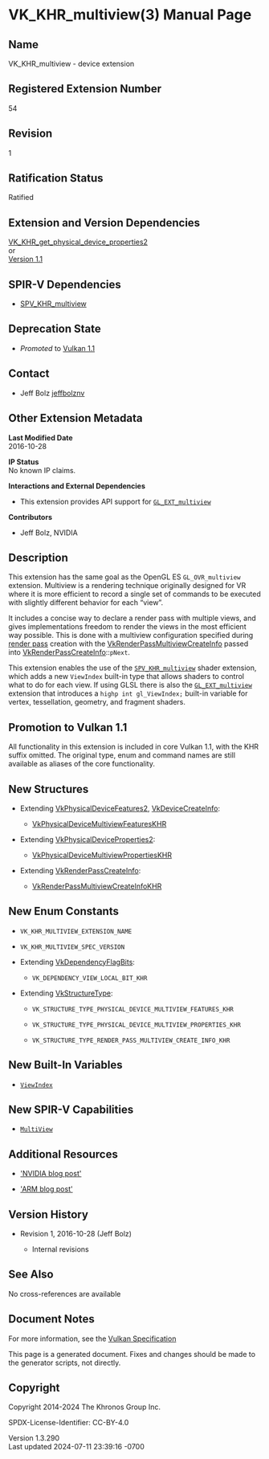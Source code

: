 # VK_KHR_multiview(3) Manual Page

## Name

VK_KHR_multiview - device extension



## <a href="#_registered_extension_number" class="anchor"></a>Registered Extension Number

54

## <a href="#_revision" class="anchor"></a>Revision

1

## <a href="#_ratification_status" class="anchor"></a>Ratification Status

Ratified

## <a href="#_extension_and_version_dependencies" class="anchor"></a>Extension and Version Dependencies

[VK_KHR_get_physical_device_properties2](https://registry.khronos.org/vulkan/specs/1.3-extensions/man/html/VK_KHR_get_physical_device_properties2.html)  
or  
[Version 1.1](#versions-1.1)  

## <a href="#_spir_v_dependencies" class="anchor"></a>SPIR-V Dependencies

- [SPV_KHR_multiview](https://htmlpreview.github.io/?https://github.com/KhronosGroup/SPIRV-Registry/blob/main/extensions/KHR/SPV_KHR_multiview.html)

## <a href="#_deprecation_state" class="anchor"></a>Deprecation State

- *Promoted* to <a
  href="https://registry.khronos.org/vulkan/specs/1.3-extensions/html/vkspec.html#versions-1.1-promotions"
  target="_blank" rel="noopener">Vulkan 1.1</a>

## <a href="#_contact" class="anchor"></a>Contact

- Jeff Bolz <a
  href="https://github.com/KhronosGroup/Vulkan-Docs/issues/new?body=%5BVK_KHR_multiview%5D%20@jeffbolznv%0A*Here%20describe%20the%20issue%20or%20question%20you%20have%20about%20the%20VK_KHR_multiview%20extension*"
  target="_blank" rel="nofollow noopener"><em></em>jeffbolznv</a>

## <a href="#_other_extension_metadata" class="anchor"></a>Other Extension Metadata

**Last Modified Date**  
2016-10-28

**IP Status**  
No known IP claims.

**Interactions and External Dependencies**  
- This extension provides API support for
  [`GL_EXT_multiview`](https://github.com/KhronosGroup/GLSL/blob/main/extensions/ext/GL_EXT_multiview.txt)

**Contributors**  
- Jeff Bolz, NVIDIA

## <a href="#_description" class="anchor"></a>Description

This extension has the same goal as the OpenGL ES `GL_OVR_multiview`
extension. Multiview is a rendering technique originally designed for VR
where it is more efficient to record a single set of commands to be
executed with slightly different behavior for each “view”.

It includes a concise way to declare a render pass with multiple views,
and gives implementations freedom to render the views in the most
efficient way possible. This is done with a multiview configuration
specified during <a
href="https://registry.khronos.org/vulkan/specs/1.3-extensions/html/vkspec.html#renderpass"
target="_blank" rel="noopener">render pass</a> creation with the
[VkRenderPassMultiviewCreateInfo](https://registry.khronos.org/vulkan/specs/1.3-extensions/man/html/VkRenderPassMultiviewCreateInfo.html)
passed into
[VkRenderPassCreateInfo](https://registry.khronos.org/vulkan/specs/1.3-extensions/man/html/VkRenderPassCreateInfo.html)::`pNext`.

This extension enables the use of the
[`SPV_KHR_multiview`](https://htmlpreview.github.io/?https://github.com/KhronosGroup/SPIRV-Registry/blob/main/extensions/KHR/SPV_KHR_multiview.html)
shader extension, which adds a new `ViewIndex` built-in type that allows
shaders to control what to do for each view. If using GLSL there is also
the
[`GL_EXT_multiview`](https://github.com/KhronosGroup/GLSL/blob/main/extensions/ext/GL_EXT_multiview.txt)
extension that introduces a `highp int gl_ViewIndex;` built-in variable
for vertex, tessellation, geometry, and fragment shaders.

## <a href="#_promotion_to_vulkan_1_1" class="anchor"></a>Promotion to Vulkan 1.1

All functionality in this extension is included in core Vulkan 1.1, with
the KHR suffix omitted. The original type, enum and command names are
still available as aliases of the core functionality.

## <a href="#_new_structures" class="anchor"></a>New Structures

- Extending [VkPhysicalDeviceFeatures2](https://registry.khronos.org/vulkan/specs/1.3-extensions/man/html/VkPhysicalDeviceFeatures2.html),
  [VkDeviceCreateInfo](https://registry.khronos.org/vulkan/specs/1.3-extensions/man/html/VkDeviceCreateInfo.html):

  - [VkPhysicalDeviceMultiviewFeaturesKHR](https://registry.khronos.org/vulkan/specs/1.3-extensions/man/html/VkPhysicalDeviceMultiviewFeaturesKHR.html)

- Extending
  [VkPhysicalDeviceProperties2](https://registry.khronos.org/vulkan/specs/1.3-extensions/man/html/VkPhysicalDeviceProperties2.html):

  - [VkPhysicalDeviceMultiviewPropertiesKHR](https://registry.khronos.org/vulkan/specs/1.3-extensions/man/html/VkPhysicalDeviceMultiviewPropertiesKHR.html)

- Extending [VkRenderPassCreateInfo](https://registry.khronos.org/vulkan/specs/1.3-extensions/man/html/VkRenderPassCreateInfo.html):

  - [VkRenderPassMultiviewCreateInfoKHR](https://registry.khronos.org/vulkan/specs/1.3-extensions/man/html/VkRenderPassMultiviewCreateInfoKHR.html)

## <a href="#_new_enum_constants" class="anchor"></a>New Enum Constants

- `VK_KHR_MULTIVIEW_EXTENSION_NAME`

- `VK_KHR_MULTIVIEW_SPEC_VERSION`

- Extending [VkDependencyFlagBits](https://registry.khronos.org/vulkan/specs/1.3-extensions/man/html/VkDependencyFlagBits.html):

  - `VK_DEPENDENCY_VIEW_LOCAL_BIT_KHR`

- Extending [VkStructureType](https://registry.khronos.org/vulkan/specs/1.3-extensions/man/html/VkStructureType.html):

  - `VK_STRUCTURE_TYPE_PHYSICAL_DEVICE_MULTIVIEW_FEATURES_KHR`

  - `VK_STRUCTURE_TYPE_PHYSICAL_DEVICE_MULTIVIEW_PROPERTIES_KHR`

  - `VK_STRUCTURE_TYPE_RENDER_PASS_MULTIVIEW_CREATE_INFO_KHR`

## <a href="#_new_built_in_variables" class="anchor"></a>New Built-In Variables

- <a
  href="https://registry.khronos.org/vulkan/specs/1.3-extensions/html/vkspec.html#interfaces-builtin-variables-viewindex"
  target="_blank" rel="noopener"><code>ViewIndex</code></a>

## <a href="#_new_spir_v_capabilities" class="anchor"></a>New SPIR-V Capabilities

- <a
  href="https://registry.khronos.org/vulkan/specs/1.3-extensions/html/vkspec.html#spirvenv-capabilities-table-MultiView"
  target="_blank" rel="noopener"><code>MultiView</code></a>

## <a href="#_additional_resources" class="anchor"></a>Additional Resources

- ['NVIDIA blog
  post'](https://devblogs.nvidia.com/turing-multi-view-rendering-vrworks)

- ['ARM blog
  post'](https://community.arm.com/developer/tools-software/graphics/b/blog/posts/optimizing-virtual-reality-understanding-multiview)

## <a href="#_version_history" class="anchor"></a>Version History

- Revision 1, 2016-10-28 (Jeff Bolz)

  - Internal revisions

## <a href="#_see_also" class="anchor"></a>See Also

No cross-references are available

## <a href="#_document_notes" class="anchor"></a>Document Notes

For more information, see the <a
href="https://registry.khronos.org/vulkan/specs/1.3-extensions/html/vkspec.html#VK_KHR_multiview"
target="_blank" rel="noopener">Vulkan Specification</a>

This page is a generated document. Fixes and changes should be made to
the generator scripts, not directly.

## <a href="#_copyright" class="anchor"></a>Copyright

Copyright 2014-2024 The Khronos Group Inc.

SPDX-License-Identifier: CC-BY-4.0

Version 1.3.290  
Last updated 2024-07-11 23:39:16 -0700
